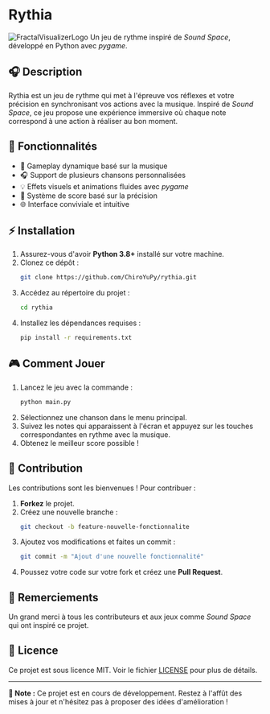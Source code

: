 # Rythia

![FractalVisualizerLogo](https://github.com/user-attachments/assets/ec3dbaff-a315-4af5-9a8a-0a62562021e8)
Un jeu de rythme inspiré de *Sound Space*, développé en Python avec *pygame*.

## 🎧 Description

Rythia est un jeu de rythme qui met à l'épreuve vos réflexes et votre précision en synchronisant vos actions avec la musique. Inspiré de *Sound Space*, ce jeu propose une expérience immersive où chaque note correspond à une action à réaliser au bon moment.

## 🎨 Fonctionnalités

- 🎵 Gameplay dynamique basé sur la musique
- 🎧 Support de plusieurs chansons personnalisées
- 💡 Effets visuels et animations fluides avec *pygame*
- 🎯 Système de score basé sur la précision
- 🌐 Interface conviviale et intuitive

## ⚡ Installation

1. Assurez-vous d'avoir **Python 3.8+** installé sur votre machine.
2. Clonez ce dépôt :
   ```bash
   git clone https://github.com/ChiroYuPy/rythia.git
   ```
3. Accédez au répertoire du projet :
   ```bash
   cd rythia
   ```
4. Installez les dépendances requises :
   ```bash
   pip install -r requirements.txt
   ```

## 🎮 Comment Jouer

1. Lancez le jeu avec la commande :
   ```bash
   python main.py
   ```
2. Sélectionnez une chanson dans le menu principal.
3. Suivez les notes qui apparaissent à l'écran et appuyez sur les touches correspondantes en rythme avec la musique.
4. Obtenez le meilleur score possible !

## 💼 Contribution

Les contributions sont les bienvenues ! Pour contribuer :

1. **Forkez** le projet.
2. Créez une nouvelle branche :
   ```bash
   git checkout -b feature-nouvelle-fonctionnalite
   ```
3. Ajoutez vos modifications et faites un commit :
   ```bash
   git commit -m "Ajout d'une nouvelle fonctionnalité"
   ```
4. Poussez votre code sur votre fork et créez une **Pull Request**.

## 💎 Remerciements

Un grand merci à tous les contributeurs et aux jeux comme *Sound Space* qui ont inspiré ce projet.

## 💊 Licence

Ce projet est sous licence MIT. Voir le fichier [LICENSE](LICENSE) pour plus de détails.

---

**📢 Note :** Ce projet est en cours de développement. Restez à l'affût des mises à jour et n'hésitez pas à proposer des idées d'amélioration !
